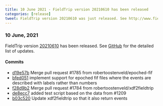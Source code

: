 ```yaml
---
title: 10 June 2021 - FieldTrip version 20210610 has been released
categories: [release]
tweet: FieldTrip version 20210610 was just released. See http://www.fieldtriptoolbox.org/#10-june-2021
---
```


### 10 June, 2021

FieldTrip version [20210610](http://github.com/fieldtrip/fieldtrip/releases/tag/20210610) has been released.
See [GitHub](https://github.com/fieldtrip/fieldtrip/compare/20210609...20210610) for the detailed list of updates.

#### Commits

- [d19e57b](http://github.com/fieldtrip/fieldtrip/commit/d19e57b) Merge pull request #1785 from robertoostenveld/epoched-fif
- [bfed051](http://github.com/fieldtrip/fieldtrip/commit/bfed051) implement support for epoched fif files where the events are described with labels rather than numbers
- [f28d9b2](http://github.com/fieldtrip/fieldtrip/commit/f28d9b2) Merge pull request #1784 from robertoostenveld/xdf2fieldtrip
- [de8ecc7](http://github.com/fieldtrip/fieldtrip/commit/de8ecc7) added test script based on the data from #1209
- [b03c520](http://github.com/fieldtrip/fieldtrip/commit/b03c520) Update xdf2fieldtrip so that it also return events
